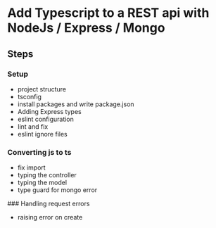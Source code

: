 # Add Typescript to a REST api with NodeJs / Express / Mongo

## Steps

### Setup

- project structure
- tsconfig
- install packages and write package.json
- Adding Express types
- eslint configuration
- lint and fix
- eslint ignore files

### Converting js to ts

- fix import
- typing the controller
- typing the model
- type guard for mongo error

### Handling request errors

- raising error on create

